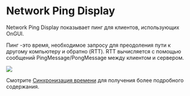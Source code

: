 # Network Ping Display

Network Ping Display показывает пинг для клиентов, использующих OnGUI.

Пинг -это время, необходимое запросу для преодоления пути к другому компьютеру и обратно (RTT). RTT вычисляется с помощью сообщений PingMessage/PongMessage между клиентом и сервером.

![](<../../.gitbook/assets/image (80).png>)

Смотрите [Синхронизация времени](../guides/time-sync.md) для получения более подробного содержания.
